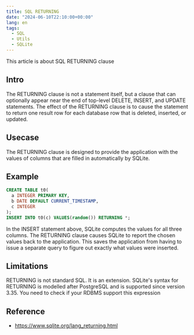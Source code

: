 ```yaml
---
title: SQL RETURNING
date: "2024-06-10T22:10:00+00:00"
lang: en
tags:
  - SQL
  - Utils
  - SQLite
---
```


This article is about SQL RETURNING clause

## Intro ##

The RETURNING clause is not a statement itself, but a clause that can optionally appear near the end of top-level DELETE, INSERT, and UPDATE statements. The effect of the RETURNING clause is to cause the statement to return one result row for each database row that is deleted, inserted, or updated.

## Usecase ##

The RETURNING clause is designed to provide the application with the values of columns that are filled in automatically by SQLite.

## Example ##

```sql
CREATE TABLE t0(
  a INTEGER PRIMARY KEY,
  b DATE DEFAULT CURRENT_TIMESTAMP,
  c INTEGER
);
INSERT INTO t0(c) VALUES(random()) RETURNING *;
```

In the INSERT statement above, SQLite computes the values for all three columns. The RETURNING clause causes SQLite to report the chosen values back to the application. This saves the application from having to issue a separate query to figure out exactly what values were inserted.

## Limitations ##

RETURNING is not standard SQL. It is an extension. SQLite's syntax for RETURNING is modelled after PostgreSQL and is supported since version 3.35. You need to check if your RDBMS support this expression

## Reference ##

* <https://www.sqlite.org/lang_returning.html>
